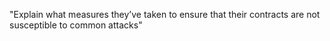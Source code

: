 "Explain what measures they’ve taken 
to ensure that their contracts are not susceptible to 
common attacks"
